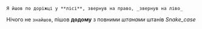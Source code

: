 ```
Я йшов по доріжці у **лісі**, звернув на право, _звернув на ліво_
```

Нічого не `знайшов`, пішов **додому** з повними _штанами_ штанів
_Snake_case_
